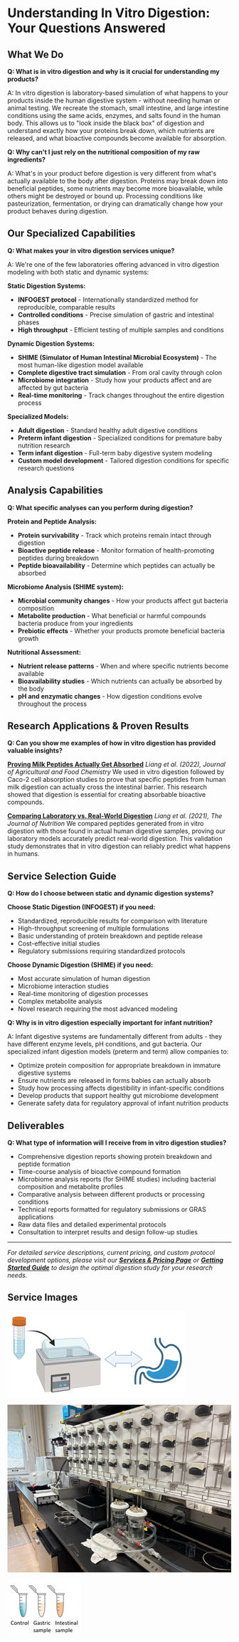 # Understanding In Vitro Digestion: Your Questions Answered

## What We Do

**Q: What is in vitro digestion and why is it crucial for understanding my products?**

A: In vitro digestion is laboratory-based simulation of what happens to your products inside the human digestive system - without needing human or animal testing. We recreate the stomach, small intestine, and large intestine conditions using the same acids, enzymes, and salts found in the human body. This allows us to "look inside the black box" of digestion and understand exactly how your proteins break down, which nutrients are released, and what bioactive compounds become available for absorption.

**Q: Why can't I just rely on the nutritional composition of my raw ingredients?**

A: What's in your product before digestion is very different from what's actually available to the body after digestion. Proteins may break down into beneficial peptides, some nutrients may become more bioavailable, while others might be destroyed or bound up. Processing conditions like pasteurization, fermentation, or drying can dramatically change how your product behaves during digestion.

## Our Specialized Capabilities

**Q: What makes your in vitro digestion services unique?**

A: We're one of the few laboratories offering advanced in vitro digestion modeling with both static and dynamic systems:

**Static Digestion Systems:**
- **INFOGEST protocol** - Internationally standardized method for reproducible, comparable results
- **Controlled conditions** - Precise simulation of gastric and intestinal phases
- **High throughput** - Efficient testing of multiple samples and conditions

**Dynamic Digestion Systems:**
- **SHIME (Simulator of Human Intestinal Microbial Ecosystem)** - The most human-like digestion model available
- **Complete digestive tract simulation** - From oral cavity through colon
- **Microbiome integration** - Study how your products affect and are affected by gut bacteria
- **Real-time monitoring** - Track changes throughout the entire digestion process

**Specialized Models:**
- **Adult digestion** - Standard healthy adult digestive conditions
- **Preterm infant digestion** - Specialized conditions for premature baby nutrition research
- **Term infant digestion** - Full-term baby digestive system modeling
- **Custom model development** - Tailored digestion conditions for specific research questions

## Analysis Capabilities

**Q: What specific analyses can you perform during digestion?**

**Protein and Peptide Analysis:**
- **Protein survivability** - Track which proteins remain intact through digestion
- **Bioactive peptide release** - Monitor formation of health-promoting peptides during breakdown
- **Peptide bioavailability** - Determine which peptides can actually be absorbed

**Microbiome Analysis (SHIME system):**
- **Microbial community changes** - How your products affect gut bacteria composition
- **Metabolite production** - What beneficial or harmful compounds bacteria produce from your ingredients
- **Prebiotic effects** - Whether your products promote beneficial bacteria growth

**Nutritional Assessment:**
- **Nutrient release patterns** - When and where specific nutrients become available
- **Bioavailability studies** - Which nutrients can actually be absorbed by the body
- **pH and enzymatic changes** - How digestion conditions evolve throughout the process

## Research Applications & Proven Results

**Q: Can you show me examples of how in vitro digestion has provided valuable insights?**

**[Proving Milk Peptides Actually Get Absorbed](link-to-paper)**
*Liang et al. (2022), Journal of Agricultural and Food Chemistry*
We used in vitro digestion followed by Caco-2 cell absorption studies to prove that specific peptides from human milk digestion can actually cross the intestinal barrier. This research showed that digestion is essential for creating absorbable bioactive compounds.

**[Comparing Laboratory vs. Real-World Digestion](link-to-paper)**
*Liang et al. (2021), The Journal of Nutrition*
We compared peptides generated from in vitro digestion with those found in actual human digestive samples, proving our laboratory models accurately predict real-world digestion. This validation study demonstrates that in vitro digestion can reliably predict what happens in humans.

## Service Selection Guide

**Q: How do I choose between static and dynamic digestion systems?**

**Choose Static Digestion (INFOGEST) if you need:**
- Standardized, reproducible results for comparison with literature
- High-throughput screening of multiple formulations
- Basic understanding of protein breakdown and peptide release
- Cost-effective initial studies
- Regulatory submissions requiring standardized protocols

**Choose Dynamic Digestion (SHIME) if you need:**
- Most accurate simulation of human digestion
- Microbiome interaction studies
- Real-time monitoring of digestion processes
- Complex metabolite analysis
- Novel research requiring the most advanced modeling

**Q: Why is in vitro digestion especially important for infant nutrition?**

A: Infant digestive systems are fundamentally different from adults - they have different enzyme levels, pH conditions, and gut bacteria. Our specialized infant digestion models (preterm and term) allow companies to:
- Optimize protein composition for appropriate breakdown in immature digestive systems
- Ensure nutrients are released in forms babies can actually absorb
- Study how processing affects digestibility in infant-specific conditions
- Develop products that support healthy gut microbiome development
- Generate safety data for regulatory approval of infant nutrition products

## Deliverables

**Q: What type of information will I receive from in vitro digestion studies?**

- Comprehensive digestion reports showing protein breakdown and peptide formation
- Time-course analysis of bioactive compound formation
- Microbiome analysis reports (for SHIME studies) including bacterial composition and metabolite profiles
- Comparative analysis between different products or processing conditions
- Technical reports formatted for regulatory submissions or GRAS applications
- Raw data files and detailed experimental protocols
- Consultation to interpret results and design follow-up studies

---

*For detailed service descriptions, current pricing, and custom protocol development options, please visit our **[Services & Pricing Page](services_pricing_page.md)** or **[Getting Started Guide](getting_started_page.md)** to design the optimal digestion study for your research needs.*

## Service Images

![Digestion Services](../images_for_site/digestion_services.png)

![Digestion Services 2](../images_for_site/digestion_services2.png)

![Digestion Services 3](../images_for_site/digestion_services3.png)

